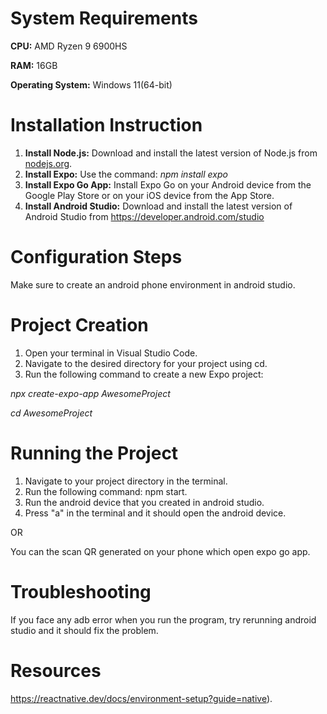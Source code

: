 # **System Requirements**

**CPU:** AMD Ryzen 9 6900HS

**RAM:** 16GB

**Operating System:** Windows 11(64-bit)

# **Installation Instruction**

1. **Install Node.js:** Download and install the latest version of Node.js from [nodejs.org](https://nodejs.org/).
2. **Install Expo:** Use the command: _npm install expo_
3. **Install Expo Go App:** Install Expo Go on your Android device from the Google Play Store or on your iOS device from the App Store.
4. **Install Android Studio:** Download and install the latest version of Android Studio from https://developer.android.com/studio

# **Configuration Steps**

Make sure to create an android phone environment in android studio.

# **Project Creation**

1. Open your terminal in Visual Studio Code.
2. Navigate to the desired directory for your project using cd.
3. Run the following command to create a new Expo project:

_npx create-expo-app AwesomeProject_

_cd AwesomeProject_

# **Running the Project**

1. Navigate to your project directory in the terminal.
2. Run the following command: npm start.
3. Run the android device that you created in android studio.
4. Press "a" in the terminal and it should open the android device.

OR

You can the scan QR generated on your phone which open expo go app.

# **Troubleshooting**

If you face any adb error when you run the program, try rerunning android studio and it should fix the problem.

# Resources

https://reactnative.dev/docs/environment-setup?guide=native).
